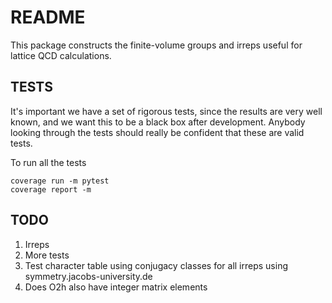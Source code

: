 # README

This package constructs the finite-volume groups and irreps useful for lattice QCD calculations.



## TESTS
It's important we have a set of rigorous tests, since the results are very
well known, and we want this to be a black box after development. Anybody
looking through the tests should really be confident that these are valid 
tests. 

To run all the tests 

    coverage run -m pytest
    coverage report -m 


## TODO
1. Irreps
2. More tests
3. Test character table using conjugacy classes for all irreps using
symmetry.jacobs-university.de
4. Does O2h also have integer matrix elements
